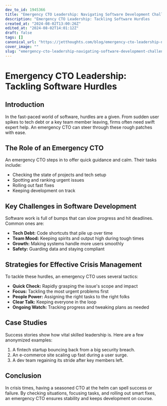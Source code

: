 ```yaml
---
dev_to_id: 1945366
title: "Emergency CTO Leadership: Navigating Software Development Challenges"
description: "Emergency CTO Leadership: Tackling Software Hurdles            Introduction   In the..."
created_at: "2024-08-02T13:00:26Z"
edited_at: "2024-08-02T14:01:12Z"
draft: false
tags: []
canonical_url: "https://jetthoughts.com/blog/emergency-cto-leadership-navigating-software-development-challenges/"
cover_image: ""
slug: "emergency-cto-leadership-navigating-software-development-challenges"
---
```

# Emergency CTO Leadership: Tackling Software Hurdles

## Introduction

In the fast-paced world of software, hurdles are a given. From sudden user spikes to tech debt or a key team member leaving, firms often need swift expert help. An emergency CTO can steer through these rough patches with ease.

## The Role of an Emergency CTO

An emergency CTO steps in to offer quick guidance and calm. Their tasks include:

- Checking the state of projects and tech setup
- Spotting and ranking urgent issues
- Rolling out fast fixes
- Keeping development on track


## Key Challenges in Software Development

Software work is full of bumps that can slow progress and hit deadlines. Common ones are:

- **Tech Debt:** Code shortcuts that pile up over time
- **Team Mood:** Keeping spirits and output high during tough times
- **Growth:** Making systems handle more users smoothly
- **Safety:** Guarding data and staying compliant


## Strategies for Effective Crisis Management

To tackle these hurdles, an emergency CTO uses several tactics:

- **Quick Check:** Rapidly grasping the issue's scope and impact
- **Focus:** Tackling the most urgent problems first
- **People Power:** Assigning the right tasks to the right folks
- **Clear Talk:** Keeping everyone in the loop
- **Ongoing Watch:** Tracking progress and tweaking plans as needed


## Case Studies

Success stories show how vital skilled leadership is. Here are a few anonymized examples:

1. A fintech startup bouncing back from a big security breach.
1. An e-commerce site scaling up fast during a user surge.
1. A dev team regaining its stride after key members left.


## Conclusion

In crisis times, having a seasoned CTO at the helm can spell success or failure. By checking situations, focusing tasks, and rolling out smart fixes, an emergency CTO ensures stability and keeps development on course.